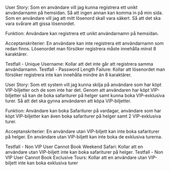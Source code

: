 User Story:
Som en användare vill jag kunna registrera ett unikt användarnamn på hemsidan. Så att ingen annan kan komma in på min sida.
Som en användare vill jag att mitt lösenord skall vara säkert. Så att det ska vara svårare att gissa lösenordet. 

Funktion:
Användare kan registrera ett unikt användarnamn på hemsidan.

Acceptanskriterier:
En användare kan inte registrera ett användarnamn som redan finns.
Lösenordet man försöker registrera måste innehålla minst 8 karaktärer.

Testfall - Unique Username: Kollar att det inte går att registrera samma användarnamn.
Testfall - Password Length Failure: Kollar att lösenordet man försöker registrera inte kan innehålla mindre än 8 karaktärer.

User Story:
Som ett system vill jag kunna skilja på användare som har köpt VIP-biljetter och de som inte har det. Genom att användaren har köpt VIP-biljetter så kan de boka safariturer på helger samt kunna boka VIP-exklusiva turer. Så att det ska gynna användaren att köpa VIP-biljetter.

Funktion:
Användare kan boka Safariturer på vardagar, användare som har köpt VIP-biljetter
kan även boka safariturer på helger samt 2 VIP-exklusiva turer.

Acceptanskriterier:
En användare utan VIP-biljett kan inte boka safariturer på helger.
En användare utan VIP-biljett kan inte boka de exklusiva turerna.

Testfall - Non VIP User Cannot Book Weekend Safari: Kollar att en användare utan VIP-biljett inte kan boka safariturer på helger.
Testfall - Non VIP User Cannot Book Exclusive Tours: Kollar att en användare utan VIP-biljett inte kan boka exklusiva turer
